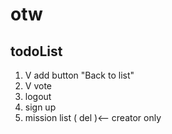 # otw
## todoList
1. V add button "Back to list"
2. V vote
3. logout
4. sign up
5. mission list ( del )<-- creator only
